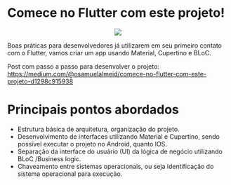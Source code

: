 # Comece no Flutter com este projeto!

<p align="center">
    <img src="https://miro.medium.com/max/700/1*AXPN3o9qGRyIjYQ9pyLc_Q.png" weight="800"/>
</p>

Boas práticas para desenvolvedores já utilizarem em seu primeiro contato com o Flutter, vamos criar um app usando Material, Cupertino e BLoC.

Post com passo a passo para desenvolver o projeto:
https://medium.com/@osamuelalmeid/comece-no-flutter-com-este-projeto-d1298c915938

# Principais pontos abordados
-   Estrutura básica de arquitetura, organização do projeto.
-   Desenvolvimento de interfaces utilizando Material e Cupertino, sendo possível executar o projeto no Android, quanto IOS.
-   Separação da interface do usuário (UI) da lógica de negócio utilizando BLoC /Business logic.
-   Chaveamento entre sistemas operacionais, ou seja identificação do sistema operacional para execução.
